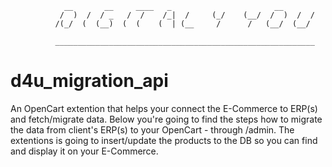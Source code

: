                 __       __     ____   _                       __        
               /  )  /  / _   /  /    /_|  /     (_/    (__/  /  )  /  / 
              /(_/  (  (__)  (  (    (  | (__     /      /   (__/  (__/  
              
              __________________________________________________________
               
                                                                                                                                                                                   

# d4u_migration_api #
An OpenCart extention that helps your connect the E-Commerce to ERP(s) and fetch/migrate data.
Below you're going to find the steps how to migrate the data from client's ERP(s) to your OpenCart -
through /admin. The extentions is going to insert/update the products to the DB so you can
find and display it on your E-Commerce.


